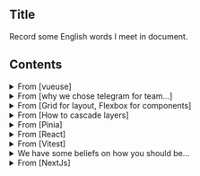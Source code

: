 ## Title

Record some English words I meet in document.

## Contents

<details>
<summary>From [vueuse] </summary><br/>

<https://vueuse.org>
 
* essentail
* utilities
* sealless
* migration
  * sealless migration
* ship - 发布
  * we shipped a Nuxt module to enable auto importing for Nuxt3 and Nuxt Bridge
* destructure
  * you can use ES6's object destructure syntax to take what you want need.
* utilize - 利用
  * you can utilize `pausealbeFilter` to temporarily pause some events.
* buffer - v.缓冲
* flush - 刷新
  * which mean they will buffer invalidated effects and flush them asynchronously.
* duplicate
* invocation - 调用
  * avoid unnecessary duplicate invocation.
* involve - 涉及
  * when involve with Wev APIs.
* mutations - 转变
  * when thers are multiple state muations happning in the same 'tick'.
* specify - 指出
  * specify the global dependencies.
* lightweight
  * keep it as lightweight as possible.
* amount
  * wrapping large amounts of data
* scenarios - 情景
  * for scenarios like muti-windows, testing mocks, and SSR.
* internally - 在内部
  * when useing `watch` or `watchEffect` internally
* intersection - 交集
  * should be an intersection between the return type and a PromiseLike, e.g. `xx & xx`
* persistence - 持久性
  * data persistence.
* manipulate - 操作
  * manipulate css variables
* preferences - 偏好
  * system preferences.
* preferred - 更喜爱的
* correspoding - 对应的
  * it will update corresponding element's attributes.
* pass - 传递
  * you can also pass a ref` as the event target.
* present - 呈现
  * it adds methods to present a specific Element.
* desired
* gamepad - 游戏手柄
* compatibility
* compatible
  * so check the compatibility table before using.
* captions - 字幕
* manual
  * set `munual: ture` to have manual control over the timing to load the script.
* vibration - 震动
* milliseconds
* prevent
  * prevent devices from dimming 
* interval
  * `setInteval`
* motion - 运动
* respectively - 分别地
* invitation
  * you should get the invitation to join the org.
* original
  * original repo.

</details>

<details>
<summary>From [why we chose telegram for team...]</summary><br/>

 https://scribe.rip/@jimbk/why-we-chose-telegram-for-team-app-over-slack-and-microsoft-team-and-then-moved-away-from-it-2b87012d2095
 
* insight - 深刻见解
  * this article can serve as insights.
* capable - 有能力的
* primarily
* sector - 行业/领域
  * develop software for banking and finance sector.
* various - 各种各样的
* workforce
* consists
  * most of our workforce consists of software engineers.
* sailing - 航行
  * things were smooth sailing. - 事情一帆风顺
* formula - 方案
* remotely
  * we had to move to work remotely.
* proper -  合适的
* since - 因为
* overwhelming - 难以抗拒的
* sustaninable - 可持续性的
  * it was far from sustaninable.
* prudent - 谨慎的
* estimate
  * not be prudent to estimate costs and on current size.
* affirmative - 肯定的
  * we failed to get any affirmative answers.
* turn out - 结果证明
* investment - 投资
* relieved - 放心的
  * we were excited and also relieved - 松了一口气
* reliable - 可靠的
  * not easy and reliable extension API.
* anticipated - 预期的
  * more easier than we initially anticipated.
* compromised - 妥协的
* remarkably - 不寻常地
* replicate - 复制
  * it offers nothing to extend or replicate the same thing.
* restriction - 限制
  * and restriction continues.
* prominently - 显著地
  * you must display Telegram's logo prominetly.
* codebase - 代码库
* needless
* frustrated - 失望的
  * we were frustrated.
* running out of - 用完
* distracting - 分心的
  * without any distracting features.
* restictive - 限制的
* exorbitant - 离谱的
  * no restictive license like Telegram and exorbitant pricing like Slack.

</details>

<details>
<summary>From [Grid for layout, Flexbox for components]</summary><br/>

<https://ishadeed.com/article/grid-layout-flexbox-components/>
 
* graduate - 毕业生
* intership - 实习期
  * he is currently finishing his intership.
* fine-turn - 微调
  * fine-turn it util it look like then design.
* demension - 维
  * muti-demension layout.
* convention - 约定
  * I dont't want to get into css naming convention for this article.
* regardless 
  * regardless of the card height. - 不管卡片的高度
* hasitate - 犹豫

</details>


<details>
<summary>From [How to cascade layers]</summary><br/>

<https://ishadeed.com/article/cascade-layers/#the-problem>
 
* specificity - 特殊性
* thus
  * thus reducing the casecade issues.
* guaranteed - 确定的
  * providing a guaranteed way to write CSS.
* illustrate
  * let's take an example to illustrate the problem.
* priority - 优先级
* descending -  下降
  * in descending order of priority. - 按优先级降序
* regard - 关于
  * regarding browser styles.
* inspect - 检查
* precedence
  * take precedence - 优先
* determine
* conclusion - 结论

</details>

<details>
<summary>From [Pinia]</summary><br/>

<https://pinia.vuejs.org/introduction.html>

* vulerability - 弱点
  * vulerability to XSS.
* track - 追踪
  * track actions, mutations.
* realistic - 实际的
  * A more realistic example.
* leverage -v.充分利用
  * leverage TS type inference as much as possible.
* implicit - 隐式的
  * You can still nest stores implicitly by importing and using a store inside another.

</details>

<details>
<summary>From [React]</summary><br/>

<https://reactjs.org/>

* turotial - 教程
  * a tutorial to learn React.
* declarative - 声明式
  * declarative programming.
* component-based - 组件基础
* effective - 有效的
  * effective update your application.
* encapsulate - 封装
  * encapsulate components that manage their own state.
* gradual - 逐步的
* theoretical - 理论的
* curve - 曲线
  * React does have a learning curve.
  
</details>

<details>
<summary>From [Vitest]</summary><br/>

<https://vitest.dev/guide/>

* out of the box - 开箱即用
* fostering - v.培育
* vibrant 
  * its plugins and integrations are fostering a vibrant ecosystem.
* solely - adv.仅仅
  * solely focus on providing the best DX during testing.
* integration - 融合
  * integration with other tools.
* extensiable - 可扩展的
  * extensiable to add more features.
* massive - 大规模的
* adoption - 采用
  * Given Jest's massive adoption, it's becoming the most popular testing framework. - 考虑到
* first exprience - 优先体验
* required - 必须的
* rationale - 基本原因
  * you can learn more about the rationale behind this project.
* identical - 完全相同的
  * it is almost identical to the local setup.
* unified - 统一的
* isolates - v.独立
  * vitest also isolates each file's environment.

</details>

<details>
<summary>We have some beliefs on how you should be...</summary><br/>

<https://blog.boot.dev/about/>

* only to - 却发现
* master - 掌握
* hyped-up - 被炒作的
* evergreen - 经久不衰的
  * we teach evergreen skills
* plagued - 困扰
* clickbait - 标题党
  * is plagued with clickbait
* stagnate - 停滞
  * stagnate in the same state.

</details>

<details>
<summary>From [NextJs]</summary><br/>

<https://nextjs.org/>

* scalable - 可扩展的
* robust - 健壮的
  * Next makes use of robust HTTP Server frameworks like Express.
* myriad - 无数的
* third-party - 第三方的
* underlying 
  * underlying platform. - 底层平台
* plenty
  * plenty of
* architecture - 架构
  * Next provides an out-of-the-box application architecture.
* scaffold - v.构建
  * scaffold the project with the Nest CLI
* dedicated - 专用的
  * in its own dedicated directory.
* exclusively - 独有地
  * exclusively for Next.js. 
* arbitrary - 随意的
  * Note that the methods name we choose here is compelately arbitrary.
* significance - 意义
  * does's attach any significance to the method name chosen.
* hyphen - 连字符（-）
* interpreted - 解释
* literally - 逐字地
  * are interpreted literally bt string-based paths.
* omitted - 省略的
  * if omited
* nested - 嵌套的
  * nested routers. - 嵌套路由
* extraction - 提取
  * we love modern javascript and we know that data extraction is mostly asynchronous.
* approaches - 方法
* payloads - 有效载荷
  * request payloads.
* preserve - 保存
  * they are preserved as real entities.
* retrieval - 检索
  * data storage and retrieval.

</details>